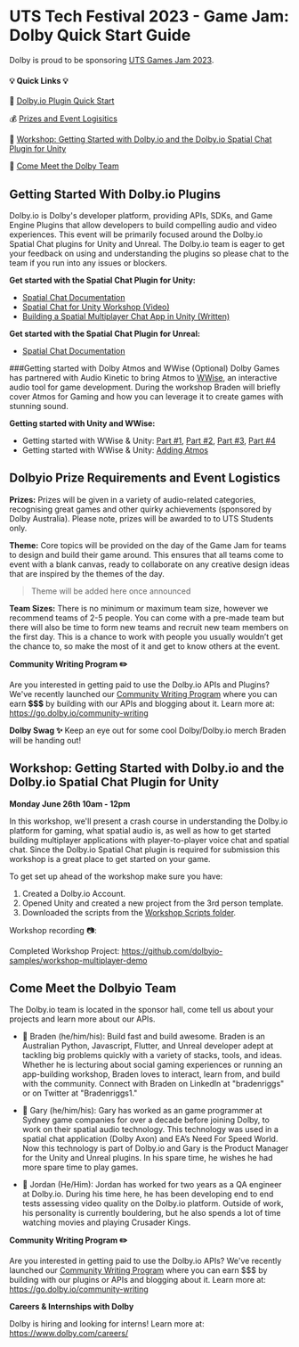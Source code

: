 # UTS Tech Festival 2023 - Game Jam: Dolby Quick Start Guide

Dolby is proud to be sponsoring [UTS Games Jam 2023](https://events.humanitix.com/uts-tech-fest-2023-game-jam-hackathon).

#### :bulb: **Quick Links** :bulb:
:hammer: [Dolby.io Plugin Quick Start](https://github.com/dolbyio-samples/hackathon-quick-start/blob/main/UTSGamesJam2023/UTSGamesJam23.md#getting-started-with-dolbyio-plugins)

:moneybag: [Prizes and Event Logisitics](https://github.com/dolbyio-samples/hackathon-quick-start/blob/main/UTSGamesJam2023/UTSGamesJam23.md#dolbyio-prize-requirements-and-event-logistics) 

:raising_hand: [Workshop: Getting Started with Dolby.io and the Dolby.io Spatial Chat Plugin for Unity](https://github.com/dolbyio-samples/hackathon-quick-start/blob/main/UTSGamesJam2023/UTSGamesJam23.md#Workshop-Getting-Started-with-Dolbyio-and-the-Dolbyio-Spatial-Chat-Plugin-for-Unity) 

:eyes: [Come Meet the Dolby Team](https://github.com/dolbyio-samples/hackathon-quick-start/blob/main/UTSGamesJam2023/UTSGamesJam23.md#come-meet-the-dolbyio-team) 


## Getting Started With Dolby.io Plugins
Dolby.io is Dolby's developer platform, providing APIs, SDKs, and Game Engine Plugins that allow developers to build compelling audio and video experiences. This event will be primarily focused around the Dolby.io Spatial Chat plugins for Unity and Unreal. The Dolby.io team is eager to get your feedback on using and understanding the plugins so please chat to the team if you run into any issues or blockers.

**Get started with the Spatial Chat Plugin for Unity:**

  - [Spatial Chat Documentation](https://docs.dolby.io/communications-apis/docs/unity-overview)
  - [Spatial Chat for Unity Workshop (Video)](https://www.youtube.com/watch?v=JPrOgyXOV_g)
  - [Building a Spatial Multiplayer Chat App in Unity (Written)](https://dolby.io/blog/spatial-chatter-engaging-local-multiplayer-communication-for-unforgettable-virtual-experiences/)

**Get started with the Spatial Chat Plugin for Unreal:**

  - [Spatial Chat Documentation](https://docs.dolby.io/communications-apis/docs/unreal-overview)

###Getting started with Dolby Atmos and WWise (Optional)
Dolby Games has partnered with Audio Kinetic to bring Atmos to [WWise](https://www.audiokinetic.com/en/products/wwise), an interactive audio tool for game development. During the workshop Braden will briefly cover Atmos for Gaming and how you can leverage it to create games with stunning sound.

**Getting started with Unity and WWise:**
- Getting started with WWise & Unity: [Part #1](https://www.youtube.com/watch?v=OrBVsgmhyfo), [Part #2](https://www.youtube.com/watch?v=0SlBxKvetjU), [Part #3](https://www.youtube.com/watch?v=kwJvfVWqrEM), [Part #4](https://www.youtube.com/watch?v=2LdbAdXczQs)
- Getting started with WWise & Unity: [Adding Atmos](https://www.youtube.com/watch?v=hy6XHiBbAW8)

## Dolbyio Prize Requirements and Event Logistics

**Prizes:** Prizes will be given in a variety of audio-related categories, recognising great games and other quirky achievements (sponsored by Dolby Australia). Please note, prizes will be awarded to to UTS Students only.

**Theme:** Core topics will be provided on the day of the Game Jam for teams to design and build their game around. This ensures that all teams come to event with a blank canvas, ready to collaborate on any creative design ideas that are inspired by the themes of the day.

>Theme will be added here once announced

**Team Sizes:** There is no minimum or maximum team size, however we recommend teams of 2-5 people. You can come with a pre-made team but there will also be time to form new teams and recruit new team members on the first day. This is a chance to work with people you usually wouldn’t get the chance to, so make the most of it and get to know others at the event.

**Community Writing Program :pencil2:**

Are you interested in getting paid to use the Dolby.io APIs and Plugins? We've recently launched our [Community Writing Program](https://go.dolby.io/community-writing) where you can earn **$$$** by building with our APIs and blogging about it. Learn more at: https://go.dolby.io/community-writing

**Dolby Swag :sparkles:**
Keep an eye out for some cool Dolby/Dolby.io merch Braden will be handing out!




## Workshop: Getting Started with Dolby.io and the Dolby.io Spatial Chat Plugin for Unity 
**Monday June 26th 10am - 12pm**

In this workshop, we'll present a crash course in understanding the Dolby.io platform for gaming, what spatial audio is, as well as how to get started building multiplayer applications with player-to-player voice chat and spatial chat. Since the Dolby.io Spatial Chat plugin is required for submission this workshop is a great place to get started on your game.

To get set up ahead of the workshop make sure you have:
1. Created a Dolby.io Account.
2. Opened Unity and created a new project from the 3rd person template.
3. Downloaded the scripts from the [Workshop Scripts folder](https://github.com/dolbyio-samples/hackathon-quick-start/tree/main/UTSGamesJam2023/Workshop%20Scripts).

Workshop recording :camera::

Completed Workshop Project: https://github.com/dolbyio-samples/workshop-multiplayer-demo



## Come Meet the Dolbyio Team
The Dolby.io team is located in the sponsor hall, come tell us about your projects and learn more about our APIs.
- 🏃 Braden (he/him/his): Build fast and build awesome. Braden is an Australian Python, Javascript, Flutter, and Unreal developer adept at tackling big problems quickly with a variety of stacks, tools, and ideas. Whether he is lecturing about social gaming experiences or running an app-building workshop, Braden loves to interact, learn from, and build with the community. Connect with Braden on LinkedIn at "bradenriggs" or on Twitter at "Bradenriggs1."

- :ocean: Gary (he/him/his): Gary has worked as an game programmer at Sydney game companies for over a decade before joining Dolby, to work on their spatial audio technology. This technology was used in a spatial chat application (Dolby Axon) and EA’s Need For Speed World. Now this technology is part of Dolby.io and Gary is the Product Manager for the Unity and Unreal plugins. In his spare time, he wishes he had more spare time to play games.
- :rocket: Jordan (He/Him): Jordan has worked for two years as a QA engineer at Dolby.io. During his time here, he has been developing end to end tests assessing video quality on the Dolby.io platform. Outside of work, his personality is currently bouldering, but he also spends a lot of time watching movies and playing Crusader Kings.

**Community Writing Program :pencil2:**

Are you interested in getting paid to use the Dolby.io APIs? We've recently launched our [Community Writing Program](https://go.dolby.io/community-writing) where you can earn $$$ by building with our plugins or APIs and blogging about it. Learn more at: https://go.dolby.io/community-writing

**Careers & Internships with Dolby**

Dolby is hiring and looking for interns! Learn more at: https://www.dolby.com/careers/
